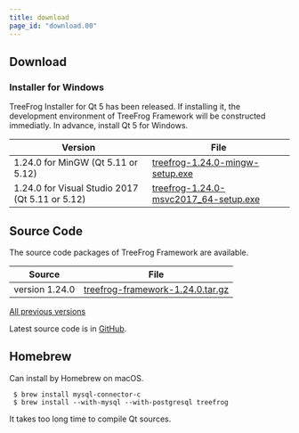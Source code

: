 ```yaml
---
title: download
page_id: "download.00"
---
```


## Download

### Installer for Windows

TreeFrog Installer for Qt 5 has been released. If installing it, the development environment of TreeFrog Framework will be constructed immediatly. In advance, install Qt 5 for Windows.

<div class="table-div" markdown="1">

| Version                           | File                                   |
|-------------------------------------|--------------------------------------|
| 1.24.0 for MinGW (Qt 5.11 or 5.12)    | [<i class="fa fa-download" aria-hidden="true"></i> treefrog-1.24.0-mingw-setup.exe](https://github.com/treefrogframework/treefrog-framework/releases/download/v1.24.0/treefrog-1.24.0-mingw-setup.exe)   |
| 1.24.0 for Visual Studio 2017 (Qt 5.11 or 5.12)| [<i class="fa fa-download" aria-hidden="true"></i> treefrog-1.24.0-msvc2017_64-setup.exe](https://github.com/treefrogframework/treefrog-framework/releases/download/v1.24.0/treefrog-1.24.0-msvc2017_64-setup.exe) |

</div>


## Source Code

The source code packages of TreeFrog Framework are available.

<div class="table-div" markdown="1">

| Source         | File                             |
|----------------|----------------------------------|
| version 1.24.0 | [<i class="fa fa-download" aria-hidden="true"></i> treefrog-framework-1.24.0.tar.gz](https://github.com/treefrogframework/treefrog-framework/archive/v1.24.0.tar.gz) |

 </div>

[All previous versions <i class="fa fa-angle-double-right" aria-hidden="true"></i>](https://github.com/treefrogframework/treefrog-framework/releases)

Latest source code is in [GitHub](https://github.com/treefrogframework/).

## Homebrew

Can install by Homebrew on macOS.

```
 $ brew install mysql-connector-c
 $ brew install --with-mysql --with-postgresql treefrog
```

It takes too long time to compile Qt sources.
